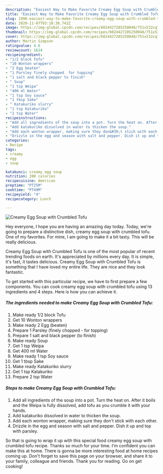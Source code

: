 ```yaml
---
description: "Easiest Way to Make Favorite Creamy Egg Soup with Crumbled Tofu"
title: "Easiest Way to Make Favorite Creamy Egg Soup with Crumbled Tofu"
slug: 1996-easiest-way-to-make-favorite-creamy-egg-soup-with-crumbled-tofu
date: 2020-11-07T03:18:38.742Z
image: https://img-global.cpcdn.com/recipes/6024427285250048/751x532cq70/creamy-egg-soup-with-crumbled-tofu-recipe-main-photo.jpg
thumbnail: https://img-global.cpcdn.com/recipes/6024427285250048/751x532cq70/creamy-egg-soup-with-crumbled-tofu-recipe-main-photo.jpg
cover: https://img-global.cpcdn.com/recipes/6024427285250048/751x532cq70/creamy-egg-soup-with-crumbled-tofu-recipe-main-photo.jpg
author: Martin Simpson
ratingvalue: 4.6
reviewcount: 1614
recipeingredient:
- "1/2 block Tofu"
- "10 Wonton wrappers"
- "2 Egg beaten"
- "1 Parsley finely chopped  for topping"
- "1 salt and black pepper to finish"
- " Soup"
- "1 tsp Weipa"
- "400 ml Water"
- "1 tsp Soy sauce"
- "1 tbsp Sake"
- " Katakuriko slurry"
- "1 tsp Katakuriko"
- "2 tsp Water"
recipeinstructions:
- "Add all ingredients of the soup into a pot. Turn the heat on. After it boils and the Weipa is fully dissolved, add tofu as you crumble it with your hands."
- "Add katakuriko dissolved in water to thicken the soup."
- "Add each wonton wrapper, making sure they don&#39;t stick with each other."
- "Drizzle in the egg and season with salt and pepper. Dish it up and top with parsley."
categories:
- Recipe
tags:
- creamy
- egg
- soup

katakunci: creamy egg soup 
nutrition: 200 calories
recipecuisine: American
preptime: "PT25M"
cooktime: "PT49M"
recipeyield: "4"
recipecategory: Lunch

---
```



![Creamy Egg Soup with Crumbled Tofu](https://img-global.cpcdn.com/recipes/6024427285250048/751x532cq70/creamy-egg-soup-with-crumbled-tofu-recipe-main-photo.jpg)

Hey everyone, I hope you are having an amazing day today. Today, we're going to prepare a distinctive dish, creamy egg soup with crumbled tofu. One of my favorites. For mine, I am going to make it a bit tasty. This will be really delicious.

Creamy Egg Soup with Crumbled Tofu is one of the most popular of recent trending foods on earth. It's appreciated by millions every day. It is simple, it's fast, it tastes delicious. Creamy Egg Soup with Crumbled Tofu is something that I have loved my entire life. They are nice and they look fantastic.




To get started with this particular recipe, we have to first prepare a few components. You can cook creamy egg soup with crumbled tofu using 13 ingredients and 4 steps. Here is how you can achieve it.

<!--inarticleads1-->

##### The ingredients needed to make Creamy Egg Soup with Crumbled Tofu:

1. Make ready 1/2 block Tofu
1. Get 10 Wonton wrappers
1. Make ready 2 Egg (beaten)
1. Prepare 1 Parsley (finely chopped - for topping)
1. Prepare 1 salt and black pepper (to finish)
1. Make ready  Soup
1. Get 1 tsp Weipa
1. Get 400 ml Water
1. Make ready 1 tsp Soy sauce
1. Get 1 tbsp Sake
1. Make ready  Katakuriko slurry
1. Get 1 tsp Katakuriko
1. Prepare 2 tsp Water




<!--inarticleads2-->

##### Steps to make Creamy Egg Soup with Crumbled Tofu:

1. Add all ingredients of the soup into a pot. Turn the heat on. After it boils and the Weipa is fully dissolved, add tofu as you crumble it with your hands.
1. Add katakuriko dissolved in water to thicken the soup.
1. Add each wonton wrapper, making sure they don&#39;t stick with each other.
1. Drizzle in the egg and season with salt and pepper. Dish it up and top with parsley.




So that is going to wrap it up with this special food creamy egg soup with crumbled tofu recipe. Thanks so much for your time. I'm confident you can make this at home. There is gonna be more interesting food at home recipes coming up. Don't forget to save this page on your browser, and share it to your family, colleague and friends. Thank you for reading. Go on get cooking!

